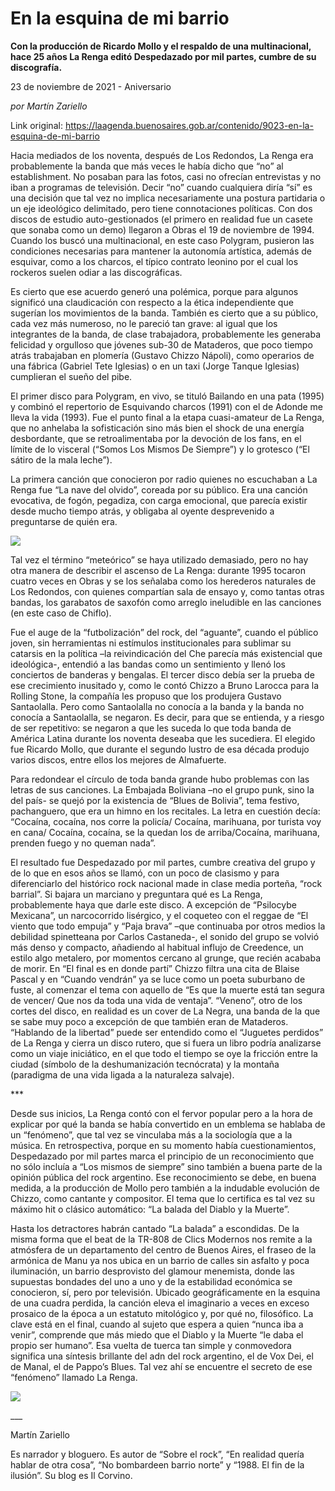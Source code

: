 # En la esquina de mi barrio

**Con la producción de Ricardo Mollo y el respaldo de una multinacional, hace 25 años La Renga editó Despedazado por mil partes, cumbre de su discografía.**

23 de noviembre de 2021 - Aniversario

_por Martín Zariello_

Link original: https://laagenda.buenosaires.gob.ar/contenido/9023-en-la-esquina-de-mi-barrio



Hacia mediados de los noventa, después de Los Redondos, La Renga era probablemente la banda que más veces le había dicho que “no” al establishment. No posaban para las fotos, casi no ofrecían entrevistas y no iban a programas de televisión. Decir “no” cuando cualquiera diría “sí” es una decisión que tal vez no implica necesariamente una postura partidaria o un eje ideológico delimitado, pero tiene connotaciones políticas. Con dos discos de estudio auto-gestionados (el primero en realidad fue un casete que sonaba como un demo) llegaron a Obras el 19 de noviembre de 1994. Cuando los buscó una multinacional, en este caso Polygram, pusieron las condiciones necesarias para mantener la autonomía artística, además de esquivar, como a los charcos, el típico contrato leonino por el cual los rockeros suelen odiar a las discográficas.




Es cierto que ese acuerdo generó una polémica, porque para algunos significó una claudicación con respecto a la ética independiente que sugerían los movimientos de la banda. También es cierto que a su público, cada vez más numeroso, no le pareció tan grave: al igual que los integrantes de la banda, de clase trabajadora, probablemente les generaba felicidad y orgulloso que jóvenes sub-30 de Mataderos, que poco tiempo atrás trabajaban en plomería (Gustavo Chizzo Nápoli), como operarios de una fábrica (Gabriel Tete Iglesias) o en un taxi (Jorge Tanque Iglesias) cumplieran el sueño del pibe.




El primer disco para Polygram, en vivo, se tituló Bailando en una pata (1995) y combinó el repertorio de Esquivando charcos (1991) con el de Adonde me lleva la vida (1993). Fue el punto final a la etapa cuasi-amateur de La Renga, que no anhelaba la sofisticación sino más bien el shock de una energía desbordante, que se retroalimentaba por la devoción de los fans, en el límite de lo visceral (“Somos Los Mismos De Siempre”) y lo grotesco (“El sátiro de la mala leche”).




La primera canción que conocieron por radio quienes no escuchaban a La Renga fue “La nave del olvido”, coreada por su público. Era una canción evocativa, de fogón, pegadiza, con carga emocional, que parecía existir desde mucho tiempo atrás, y obligaba al oyente desprevenido a preguntarse de quién era.




![](https://cdn.feater.me/files/images/117083/0d078a7f-81ef-479d-9701-fffc0029a812.jpeg)




Tal vez el término “meteórico” se haya utilizado demasiado, pero no hay otra manera de describir el ascenso de La Renga: durante 1995 tocaron cuatro veces en Obras y se los señalaba como los herederos naturales de Los Redondos, con quienes compartían sala de ensayo y, como tantas otras bandas, los garabatos de saxofón como arreglo ineludible en las canciones (en este caso de Chiflo).




Fue el auge de la “futbolización” del rock, del “aguante”, cuando el público joven, sin herramientas ni estímulos institucionales para sublimar su catarsis en la política –la reivindicación del Che parecía más existencial que ideológica-, entendió a las bandas como un sentimiento y llenó los conciertos de banderas y bengalas. El tercer disco debía ser la prueba de ese crecimiento inusitado y, como le contó Chizzo a Bruno Larocca para la Rolling Stone, la compañía les propuso que los produjera Gustavo Santaolalla. Pero como Santaolalla no conocía a la banda y la banda no conocía a Santaolalla, se negaron. Es decir, para que se entienda, y a riesgo de ser repetitivo: se negaron a que les suceda lo que toda banda de América Latina durante los noventa deseaba que les sucediera. El elegido fue Ricardo Mollo, que durante el segundo lustro de esa década produjo varios discos, entre ellos los mejores de Almafuerte.




Para redondear el círculo de toda banda grande hubo problemas con las letras de sus canciones. La Embajada Boliviana –no el grupo punk, sino la del país- se quejó por la existencia de “Blues de Bolivia”, tema festivo, pachanguero, que era un himno en los recitales. La letra en cuestión decía: “Cocaína, cocaína, nos corre la policía/ Cocaína, marihuana, por turista voy en cana/ Cocaína, cocaína, se la quedan los de arriba/Cocaína, marihuana, prenden fuego y no queman nada”.




El resultado fue Despedazado por mil partes, cumbre creativa del grupo y de lo que en esos años se llamó, con un poco de clasismo y para diferenciarlo del histórico rock nacional made in clase media porteña, “rock barrial”. Si bajara un marciano y preguntara qué es La Renga, probablemente haya que darle este disco. A excepción de “Psilocybe Mexicana”, un narcocorrido lisérgico, y el coqueteo con el reggae de “El viento que todo empuja” y “Paja brava” –que continuaba por otros medios la debilidad spinetteana por Carlos Castaneda-, el sonido del grupo se volvió más denso y compacto, añadiendo al habitual influjo de Creedence, un estilo algo metalero, por momentos cercano al grunge, que recién acababa de morir. En “El final es en donde partí” Chizzo filtra una cita de Blaise Pascal y en “Cuando vendrán” ya se luce como un poeta suburbano de fuste, al comenzar el tema con aquello de “Es que la muerte está tan segura de vencer/ Que nos da toda una vida de ventaja”. “Veneno”, otro de los cortes del disco, en realidad es un cover de La Negra, una banda de la que se sabe muy poco a excepción de que también eran de Mataderos. “Hablando de la libertad” puede ser entendido como el “Juguetes perdidos” de La Renga y cierra un disco rutero, que si fuera un libro podría analizarse como un viaje iniciático, en el que todo el tiempo se oye la fricción entre la ciudad (símbolo de la deshumanización tecnócrata) y la montaña (paradigma de una vida ligada a la naturaleza salvaje).




\*\*\*




Desde sus inicios, La Renga contó con el fervor popular pero a la hora de explicar por qué la banda se había convertido en un emblema se hablaba de un “fenómeno”, que tal vez se vinculaba más a la sociología que a la música. En retrospectiva, porque en su momento había cuestionamientos, Despedazado por mil partes marca el principio de un reconocimiento que no sólo incluía a “Los mismos de siempre” sino también a buena parte de la opinión pública del rock argentino. Ese reconocimiento se debe, en buena medida, a la producción de Mollo pero también a la indudable evolución de Chizzo, como cantante y compositor. El tema que lo certifica es tal vez su máximo hit o clásico automático: “La balada del Diablo y la Muerte”.




Hasta los detractores habrán cantado “La balada” a escondidas. De la misma forma que el beat de la TR-808 de Clics Modernos nos remite a la atmósfera de un departamento del centro de Buenos Aires, el fraseo de la armónica de Manu ya nos ubica en un barrio de calles sin asfalto y poca iluminación, un barrio desprovisto del glamour menemista, donde las supuestas bondades del uno a uno y de la estabilidad económica se conocieron, sí, pero por televisión. Ubicado geográficamente en la esquina de una cuadra perdida, la canción eleva el imaginario a veces en exceso prosaico de la época a un estatuto mitológico y, por qué no, filosófico. La clave está en el final, cuando al sujeto que espera a quien “nunca iba a venir”, comprende que más miedo que el Diablo y la Muerte “le daba el propio ser humano”. Esa vuelta de tuerca tan simple y conmovedora significa una síntesis brillante del adn del rock argentino, el de Vox Dei, el de Manal, el de Pappo’s Blues. Tal vez ahí se encuentre el secreto de ese “fenómeno” llamado La Renga.




![](https://cdn.feater.me/files/images/117084/2d92fb5d-ff77-43bf-9bfc-81b08ea812ae.jpeg)




\_\_\_




Martín Zariello




Es narrador y bloguero. Es autor de “Sobre el rock”, “En realidad quería hablar de otra cosa”, “No bombardeen barrio norte” y “1988. El fin de la ilusión”. Su blog es Il Corvino.



